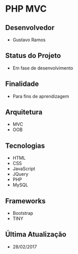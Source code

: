 # PHP MVC

## Desenvolvedor

- Gustavo Ramos

## Status do Projeto

- Em fase de desenvolvimento

## Finalidade

- Para fins de aprendizagem

## Arquitetura 

- MVC
- OOB

## Tecnologias

- HTML
- CSS
- JavaScript
- JQuery
- PHP
- MySQL

## Frameworks

- Bootstrap
- TINY

## Última Atualização
 - 28/02/2017
